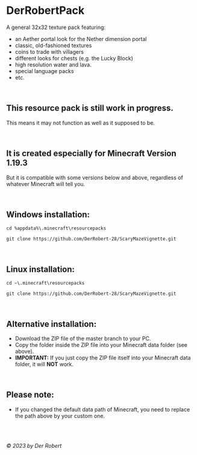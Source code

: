 # DerRobertPack

A general 32x32 texture pack featuring:
* an Aether portal look for the Nether dimension portal
* classic, old-fashioned textures
* coins to trade with villagers
* different looks for chests (e.g. the Lucky Block)
* high resolution water and lava.
* special language packs
* etc.

<br>

## This resource pack is still work in progress.<br>

This means it may not function as well as it supposed to be.<br>

<br>

## It is created especially for Minecraft Version 1.19.3

But it is compatible with some versions below and above,
regardless of whatever Minecraft will tell you.

<br>

## Windows installation:

```
cd %appdata%\.minecraft\resourcepacks

git clone https://github.com/DerRobert-28/ScaryMazeVignette.git
```

<br>

## Linux installation:

```
cd ~\.minecraft\resourcepacks

git clone https://github.com/DerRobert-28/ScaryMazeVignette.git
```

<br>

## Alternative installation:

* Download the ZIP file of the master branch to your PC.
* Copy the folder inside the ZIP file into your Minecraft data folder (see above).
* **IMPORTANT:** If you just copy the ZIP file itself into your Minecraft data folder, it will **NOT** work.

<br>

## Please note:

* If you changed the default data path of Minecraft, you need to replace the path above by your custom one.

<br>
<br>

*© 2023 by Der Robert*
